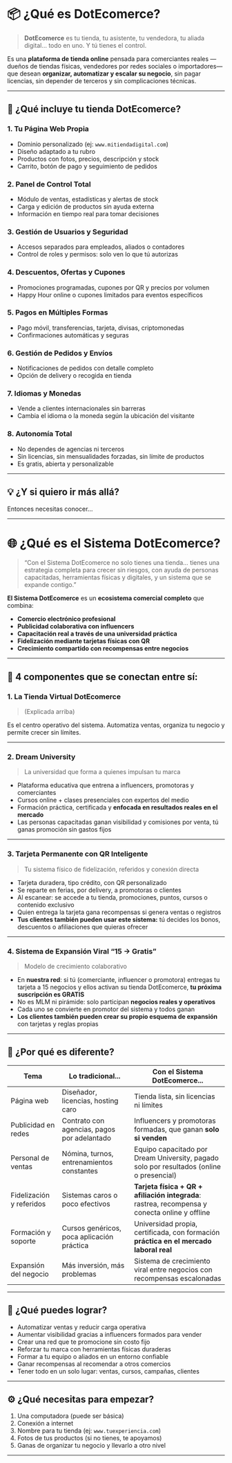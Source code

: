 # 📦 ¿Qué es **DotEcomerce**?

> **DotEcomerce** es tu tienda, tu asistente, tu vendedora, tu aliada digital… todo en uno. Y tú tienes el control.

Es una **plataforma de tienda online** pensada para comerciantes reales —dueños de tiendas físicas, vendedores por redes sociales o importadores— que desean **organizar, automatizar y escalar su negocio**, sin pagar licencias, sin depender de terceros y sin complicaciones técnicas.

---

## 🧩 ¿Qué incluye tu tienda DotEcomerce?

### 1. **Tu Página Web Propia**

* Dominio personalizado (ej: `www.mitiendadigital.com`)
* Diseño adaptado a tu rubro
* Productos con fotos, precios, descripción y stock
* Carrito, botón de pago y seguimiento de pedidos

### 2. **Panel de Control Total**

* Módulo de ventas, estadísticas y alertas de stock
* Carga y edición de productos sin ayuda externa
* Información en tiempo real para tomar decisiones

### 3. **Gestión de Usuarios y Seguridad**

* Accesos separados para empleados, aliados o contadores
* Control de roles y permisos: solo ven lo que tú autorizas

### 4. **Descuentos, Ofertas y Cupones**

* Promociones programadas, cupones por QR y precios por volumen
* Happy Hour online o cupones limitados para eventos específicos

### 5. **Pagos en Múltiples Formas**

* Pago móvil, transferencias, tarjeta, divisas, criptomonedas
* Confirmaciones automáticas y seguras

### 6. **Gestión de Pedidos y Envíos**

* Notificaciones de pedidos con detalle completo
* Opción de delivery o recogida en tienda

### 7. **Idiomas y Monedas**

* Vende a clientes internacionales sin barreras
* Cambia el idioma o la moneda según la ubicación del visitante

### 8. **Autonomía Total**

* No dependes de agencias ni terceros
* Sin licencias, sin mensualidades forzadas, sin límite de productos
* Es gratis, abierta y personalizable

---

## 💡 ¿Y si quiero ir más allá?

Entonces necesitas conocer...

---

# 🌐 ¿Qué es el **Sistema DotEcomerce**?

> “Con el Sistema DotEcomerce no solo tienes una tienda… tienes una estrategia completa para crecer sin riesgos, con ayuda de personas capacitadas, herramientas físicas y digitales, y un sistema que se expande contigo.”

**El Sistema DotEcomerce** es un **ecosistema comercial completo** que combina:

* **Comercio electrónico profesional**
* **Publicidad colaborativa con influencers**
* **Capacitación real a través de una universidad práctica**
* **Fidelización mediante tarjetas físicas con QR**
* **Crecimiento compartido con recompensas entre negocios**

---

## 🔗 4 componentes que se conectan entre sí:

### 1. **La Tienda Virtual DotEcomerce**

> (Explicada arriba)

Es el centro operativo del sistema. Automatiza ventas, organiza tu negocio y permite crecer sin límites.

---

### 2. **Dream University**

> La universidad que forma a quienes impulsan tu marca

* Plataforma educativa que entrena a influencers, promotoras y comerciantes
* Cursos online + clases presenciales con expertos del medio
* Formación práctica, certificada y **enfocada en resultados reales en el mercado**
* Las personas capacitadas ganan visibilidad y comisiones por venta, tú ganas promoción sin gastos fijos

---

### 3. **Tarjeta Permanente con QR Inteligente**

> Tu sistema físico de fidelización, referidos y conexión directa

* Tarjeta duradera, tipo crédito, con QR personalizado
* Se reparte en ferias, por delivery, a promotoras o clientes
* Al escanear: se accede a tu tienda, promociones, puntos, cursos o contenido exclusivo
* Quien entrega la tarjeta gana recompensas si genera ventas o registros
* **Tus clientes también pueden usar este sistema:** tú decides los bonos, descuentos o afiliaciones que quieras ofrecer

---

### 4. **Sistema de Expansión Viral “15 → Gratis”**

> Modelo de crecimiento colaborativo

* En **nuestra red**: si tú (comerciante, influencer o promotora) entregas tu tarjeta a 15 negocios y ellos activan su tienda DotEcomerce, **tu próxima suscripción es GRATIS**
* No es MLM ni pirámide: solo participan **negocios reales y operativos**
* Cada uno se convierte en promotor del sistema y todos ganan
* **Los clientes también pueden crear su propio esquema de expansión** con tarjetas y reglas propias

---

## 🎯 ¿Por qué es diferente?

| Tema                     | Lo tradicional...                           | Con el Sistema DotEcomerce...                                                                  |
| ------------------------ | ------------------------------------------- | ---------------------------------------------------------------------------------------------- |
| Página web               | Diseñador, licencias, hosting caro          | Tienda lista, sin licencias ni límites                                                         |
| Publicidad en redes      | Contrato con agencias, pagos por adelantado | Influencers y promotoras formadas, que ganan **solo si venden**                                |
| Personal de ventas       | Nómina, turnos, entrenamientos constantes   | Equipo capacitado por Dream University, pagado solo por resultados (online o presencial)       |
| Fidelización y referidos | Sistemas caros o poco efectivos             | **Tarjeta física + QR + afiliación integrada**: rastrea, recompensa y conecta online y offline |
| Formación y soporte      | Cursos genéricos, poca aplicación práctica  | Universidad propia, certificada, con formación **práctica en el mercado laboral real**         |
| Expansión del negocio    | Más inversión, más problemas                | Sistema de crecimiento viral entre negocios con recompensas escalonadas                        |

---

## 🚀 ¿Qué puedes lograr?

* Automatizar ventas y reducir carga operativa
* Aumentar visibilidad gracias a influencers formados para vender
* Crear una red que te promocione sin costo fijo
* Reforzar tu marca con herramientas físicas duraderas
* Formar a tu equipo o aliados en un entorno confiable
* Ganar recompensas al recomendar a otros comercios
* Tener todo en un solo lugar: ventas, cursos, campañas, clientes

---

## ⚙️ ¿Qué necesitas para empezar?

1. Una computadora (puede ser básica)
2. Conexión a internet
3. Nombre para tu tienda (ej: `www.tuexperiencia.com`)
4. Fotos de tus productos (si no tienes, te apoyamos)
5. Ganas de organizar tu negocio y llevarlo a otro nivel

---


